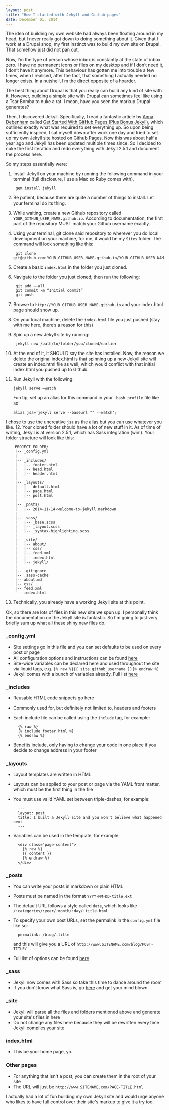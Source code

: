 ```yaml
---
layout: post
title: "How I started with Jekyll and Github pages"
date: December 01, 2014
---
```

The idea of building my own website had always been floating around in my head, but I never really got down to doing something about it. Given that I work at a Drupal shop, my first instinct was to build my own site on Drupal. That somehow just did not pan out. 

Now, I’m the type of person whose inbox is constantly at the state of inbox zero. I have no permanent icons or files on my desktop and if I don’t need it, I don’t have it anymore. This behaviour has gotten me into trouble a few times, when I realised, after the fact, that something I actually needed no longer exists. In a nutshell, I’m the direct opposite of a hoarder. 

The best thing about Drupal is that you really can build any kind of site with it. However, building a simple site with Drupal can sometimes feel like using a Tsar Bomba to nuke a rat. I mean, have you seen the markup Drupal generates?

Then, I discovered Jekyll. Specifically, I read a fantastic article by [Anna Debenham](http://maban.co.uk/) called [Get Started With GitHub Pages (Plus Bonus Jekyll)](http://24ways.org/2013/get-started-with-github-pages/), which outlined exactly what was required to set everything up. So upon being sufficiently inspired, I sat myself down after work one day and tried to set up my own Jekyll site hosted on Github Pages. Now this was about half a year ago and Jekyll has been updated multiple times since. So I decided to nuke the first iteration and redo everything with Jekyll 2.5.1 and document the process here.

So my steps essentially were:

1. Install Jekyll on your machine by running the following command in your terminal (full disclosure, I use a Mac so Ruby comes with).

        gem install jekyll
2. Be patient, because there are quite a number of things to install. Let your terminal do its thing.
3. While waiting, create a new Github repository called `YOUR_GITHUB_USER_NAME.github.io`. According to documentation, the first part of the repository MUST match your Github username exactly.
4. Using your terminal, git clone said repository to wherever you do local development on your machine, for me, it would be my `Sites` folder. The command will look something like this:

        git clone git@github.com:YOUR_GITHUB_USER_NAME.github.io/YOUR_GITHUB_USER_NAME.github.io.io.git
5. Create a basic `index.html` in the folder you just cloned.
6. Navigate to the folder you just cloned, then run the following:

        git add –-all
        git commit -m “Initial commit”
        git push
7. Browse to `http://YOUR_GITHUB_USER_NAME.github.io` and your index.html page should show up.
8. On your local machine, delete the `index.html` file you just pushed (stay with me here, there’s a reason for this)
9. Spin up a new Jekyll site by running:
        
        jekyll new /path/to/folder/you/cloned/earlier
10. At the end of it, it SHOULD say the site has installed. Now, the reason we delete the original index.html is that spinning up a new Jekyll site will create an index.html file as well, which would conflict with that initial index.html you pushed up to Github.
11. Run Jekyll with the following:

        jekyll serve –watch
    Fun tip, set up an alias for this command in your `.bash_profile` file like so:

        alias jsa='jekyll serve --baseurl "" --watch';
   I chose to use the uncreative `jsa` as the alias but you can use whatever you like.
12. Your cloned folder should have a lot of new stuff in it. As of time of writing, Jekyll is at version 2.5.1, which has Sass integration (win!). Your folder structure will look like this:

        PROJECT_FOLDER/
        |-- _config.yml
        |
        |-- _includes/              
        |   |-- footer.html         
        |   |-- head.html     
        |   |-- header.html      
        |
        |-- _layouts/            
        |   |-- default.html     
        |   |-- page.html     
        |   |-- post.html     
        |
        |-- _posts/             
        |   |-- 2014-11-14-welcome-to-jekyll.markdown
        |
        |-- _sass/              
        |   |-- _base.scss
        |   |-- _layout.scss
        |   |-- _syntax-highlighting.scss
        |
        |-- _site/              
        |   |-- about/
        |   |-- css/
        |   |-- feed.xml
        |   |-- index.html
        |   |-- jekyll/
        |
        |-- .gitignore
        |-- .sass-cache
        |-- about.md
        |-- css/
        |-- feed.xml
        `-- index.html
13. Technically, you already have a working Jekyll site at this point.

Ok, so there are lots of files in this new site we spun up. I personally think the documentation on the Jekyll site is fantastic. So I'm going to just very briefly sum up what all these shiny new files do.

### _config.yml

- Site settings go in this file and you can set defaults to be used on every post or page
- All configuration options and instructions can be found [here](http://jekyllrb.com/docs/configuration/)
- Site-wide variables can be declared here and used throughout the site via liquid tags, e.g. `{% raw %}{{ site.github_username }}{% endraw %}`
- Jekyll comes with a bunch of variables already. Full list [here](http://jekyllrb.com/docs/variables/)

### _includes

- Reusable HTML code snippets go here
- Commonly used for, but definitely not limited to, headers and footers
- Each include file can be called using the `include` tag, for example:
    
        {% raw %}
        {% include footer.html %}
        {% endraw %}
- Benefits include, only having to change your code in one place if you decide to change address in your footer

### _layouts

- Layout templates are written in HTML
- Layouts can be applied to your post or page via the YAML front matter, which must be the first thing in the file
- You must use valid YAML set between triple-dashes, for example:
    
        ---
        layout: post
        title: I built a Jekyll site and you won't believe what happened next
        ---
- Variables can be used in the template, for example:
    
        <div class="page-content">
          {% raw %}
          {{ content }}
          {% endraw %}
        </div>

### _posts

- You can write your posts in markdown or plain HTML
- Posts must be named in the format `YYYY-MM-DD-title.ext`
- The default URL follows a style called `date`, which looks like `/:categories/:year/:month/:day/:title.html`
- To specify your own post URLs, set the permalink in the `config.yml` file like so:

        permalink: /blog/:title
    and this will give you a URL of `http://www.SITENAME.com/blog/POST-TITLE/`
- Full list of options can be found [here](http://jekyllrb.com/docs/permalinks/)

### _sass

- Jekyll now comes with Sass so take this time to dance around the room
- If you don't know what Sass is, go [here](http://sass-lang.com/) and get your mind blown

### _site

- Jekyll will parse all the files and folders mentioned above and generate your site's files in here
- Do not change any files here because they will be rewritten every time Jekyll compiles your site

### index.html

- This be your home page, yo.

### Other pages

- For anything that isn't a post, you can create them in the root of your site
- The URL will just be `http://www.SITENAME.com/PAGE-TITLE.html`

I actually had a lot of fun building my own Jekyll site and would urge anyone who likes to have full control over their site's markup to give it a try too.
